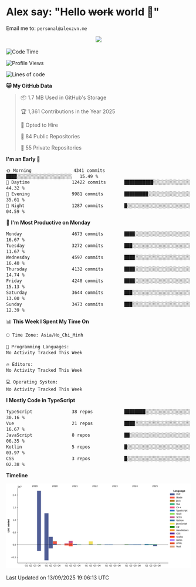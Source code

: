 # Alex say: "Hello ~~work~~ world 🐾"
Email me to: `personal@alexzvn.me`


<p align=center>
  <a href="https://skillicons.dev">
    <img src="https://skillicons.dev/icons?i=ts,js,php,nodejs,bun,vue,nuxt,react,svelte,tauri,laravel,rust,mongodb,docker,electron,redis,rabbitmq,tailwind,git,cloudflare,elysia,mysql,nginx,rollupjs,sentry,ubuntu,yarn,html,css,vite" />
  </a>
</p>

<!--START_SECTION:waka-->
![Code Time](http://img.shields.io/badge/Code%20Time-1%2C066%20hrs%2055%20mins-blue)

![Profile Views](http://img.shields.io/badge/Profile%20Views-18-blue)

![Lines of code](https://img.shields.io/badge/From%20Hello%20World%20I%27ve%20Written-43.6%20million%20lines%20of%20code-blue)

**🐱 My GitHub Data** 

> 📦 1.7 MB Used in GitHub's Storage 
 > 
> 🏆 1,361 Contributions in the Year 2025
 > 
> 💼 Opted to Hire
 > 
> 📜 84 Public Repositories 
 > 
> 🔑 55 Private Repositories 
 > 
**I'm an Early 🐤** 

```text
🌞 Morning                4341 commits        ████░░░░░░░░░░░░░░░░░░░░░   15.49 % 
🌆 Daytime                12422 commits       ███████████░░░░░░░░░░░░░░   44.32 % 
🌃 Evening                9981 commits        █████████░░░░░░░░░░░░░░░░   35.61 % 
🌙 Night                  1287 commits        █░░░░░░░░░░░░░░░░░░░░░░░░   04.59 % 
```
📅 **I'm Most Productive on Monday** 

```text
Monday                   4673 commits        ████░░░░░░░░░░░░░░░░░░░░░   16.67 % 
Tuesday                  3272 commits        ███░░░░░░░░░░░░░░░░░░░░░░   11.67 % 
Wednesday                4597 commits        ████░░░░░░░░░░░░░░░░░░░░░   16.40 % 
Thursday                 4132 commits        ████░░░░░░░░░░░░░░░░░░░░░   14.74 % 
Friday                   4240 commits        ████░░░░░░░░░░░░░░░░░░░░░   15.13 % 
Saturday                 3644 commits        ███░░░░░░░░░░░░░░░░░░░░░░   13.00 % 
Sunday                   3473 commits        ███░░░░░░░░░░░░░░░░░░░░░░   12.39 % 
```


📊 **This Week I Spent My Time On** 

```text
🕑︎ Time Zone: Asia/Ho_Chi_Minh

💬 Programming Languages: 
No Activity Tracked This Week

🔥 Editors: 
No Activity Tracked This Week

💻 Operating System: 
No Activity Tracked This Week
```

**I Mostly Code in TypeScript** 

```text
TypeScript               38 repos            ████████░░░░░░░░░░░░░░░░░   30.16 % 
Vue                      21 repos            ████░░░░░░░░░░░░░░░░░░░░░   16.67 % 
JavaScript               8 repos             ██░░░░░░░░░░░░░░░░░░░░░░░   06.35 % 
Kotlin                   5 repos             █░░░░░░░░░░░░░░░░░░░░░░░░   03.97 % 
CSS                      3 repos             █░░░░░░░░░░░░░░░░░░░░░░░░   02.38 % 
```



**Timeline**

![Lines of Code chart](https://raw.githubusercontent.com/alexzvn/alexzvn/main/assets/bar_graph.png)


 Last Updated on 13/09/2025 19:06:13 UTC
<!--END_SECTION:waka-->

